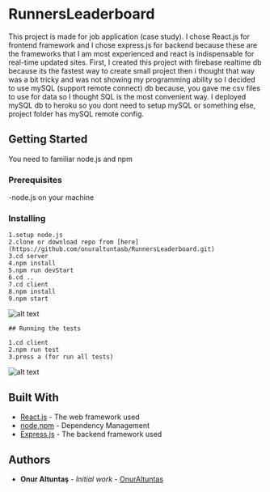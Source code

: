 # RunnersLeaderboard

This project is made for job application (case study).
I chose React.js for frontend framework and I chose express.js for backend because 
these are the frameworks that I am most experienced and react is indispensable for real-time updated sites. First, I created this project
with firebase realtime db because its the fastest way to create small project then i thought that way was a bit tricky and 
was not showing my programming ability so I decided to use mySQL (support remote connect) db because,
you gave me csv files to use for data so I thought SQL is the most convenient way. I deployed mySQL db to heroku so you dont need to
setup mySQL or something else, project folder has mySQL remote config.

## Getting Started
You need to familiar node.js and npm 

### Prerequisites
-node.js on your machine

### Installing
```
1.setup node.js
2.clone or download repo from [here](https://github.com/onuraltuntasb/RunnersLeaderboard.git) 
3.cd server
4.npm install
5.npm run devStart
6.cd ..
7.cd client
8.npm install 
9.npm start
```

![alt text](https://user-images.githubusercontent.com/53194850/95687467-7b238b80-0c0c-11eb-8dd8-26db822e004f.PNG)

```
## Running the tests

1.cd client 
2.npm run test
3.press a (for run all tests)

```

![alt text](https://user-images.githubusercontent.com/53194850/95771979-af5a8300-0cc4-11eb-9964-b64d371b87d5.PNG)

## Built With

* [React.js](https://tr.reactjs.org/) - The web framework used
* [node,npm](https://nodejs.org/en/) - Dependency Management
* [Express.js](https://expressjs.com/) - The backend framework used

## Authors

* **Onur Altuntaş** - *Initial work* - [OnurAltuntas](https://onuraltuntasb.github.io/personal-website/)
